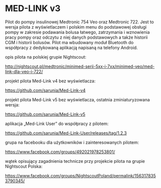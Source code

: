 # MED-LINK v3
Pilot do pompy insulinowej Medtronic 754 Veo oraz Medtronic 722.
Jest to wersja pilota z wyświetlaczem i polskim menu do podstawowej obsługi pompy w zakresie podawania bolusa łatwego, zatrzymania i wznowienia pracy pompy oraz odczytu z niej danych podstawowych a także historii CGM i historii bolusów. Pilot ma wbudowany moduł Bluetooth do współpracy z dedykowaną aplikacją napisaną na telefony Android.

opis pilota na polskiej grupie Nightscout:

http://nightscout.pl/medtronic/minimed-serii-5xx-i-7xx/minimed-veo/med-link-dla-veo-i-722/

projekt pilota Med-Link v4 bez wyświetlacza:

https://github.com/sarunia/Med-Link-v4

projekt pilota Med-Link v5 bez wyświetlacza, ostatnia zminiaturyzowana wersja:

https://github.com/sarunia/Med-Link-v5

aplikacja „Med-Link User” do współpracy z pilotem:

https://github.com/sarunia/Med-Link-User/releases/tag/1.2.3

grupa na facebooku dla użytkowników i zainteresowanych pilotem:

https://www.facebook.com/groups/492021978253801/

wątek opisujący zagadnienia technicze przy projekcie pilota na grupie Nightscout Polska:

https://www.facebook.com/groups/NightscoutPoland/permalink/1563178353790345/
